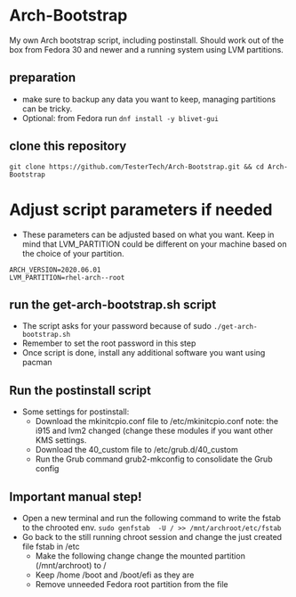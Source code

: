 # Arch-Bootstrap
My own Arch bootstrap script, including postinstall. Should work out of the box from Fedora 30 and newer and a running system using LVM partitions.

## preparation
- make sure to backup any data you want to keep, managing partitions can be tricky.
- Optional: from Fedora run ```dnf install -y blivet-gui```

## clone this repository

```git clone https://github.com/TesterTech/Arch-Bootstrap.git && cd Arch-Bootstrap```

# Adjust script parameters if needed
- These parameters can be adjusted based on what you want. Keep in mind that LVM_PARTITION could be different on your machine based on the choice of your partition.
```
ARCH_VERSION=2020.06.01
LVM_PARTITION=rhel-arch--root
```

## run the get-arch-bootstrap.sh script 
- The script asks for your password because of sudo
```./get-arch-bootstrap.sh```
- Remember to set the root password in this step
- Once script is done, install any additional software you want using pacman

## Run the postinstall script
- Some settings for postinstall:
  - Download the mkinitcpio.conf file to /etc/mkinitcpio.conf note: the i915 and lvm2 changed (change these modules if you want other KMS settings. 
  - Download the 40_custom file to /etc/grub.d/40_custom
  - Run the Grub command grub2-mkconfig to consolidate the Grub config 

## Important manual step!
- Open a new terminal and run the following command to write the fstab to the chrooted env. 
```sudo genfstab  -U / >> /mnt/archroot/etc/fstab```
- Go back to the still running chroot session and change the just created file fstab in /etc 
  - Make the following change change the mounted partition (/mnt/archroot) to / 
  - Keep /home /boot and /boot/efi as they are
  - Remove unneeded Fedora root partition from the file
